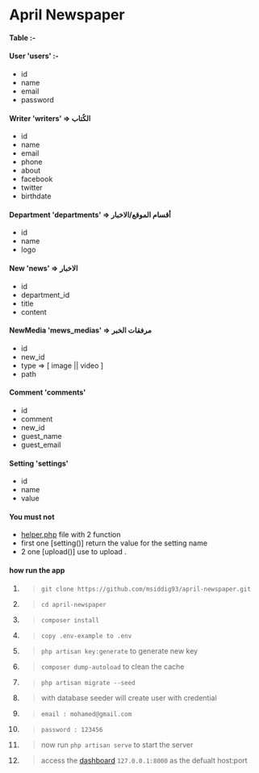 # April Newspaper

#### Table :-

#### User 'users' :-
- id
- name
- email
- password
  
#### Writer 'writers' => الكُتاب
- id
- name
- email
- phone
- about
- facebook
- twitter
- birthdate 

#### Department 'departments' => أقسام الموقع/الاخبار
- id
- name
- logo

#### New 'news' => الاخبار
- id
- department_id
- title
- content

#### NewMedia 'mews_medias' => مرفقات الخبر
- id
- new_id
- type => [ image || video ]
- path

#### Comment 'comments'
- id
- comment
- new_id
- guest_name
- guest_email

#### Setting 'settings'
- id
- name
- value

#### You must not
- [helper.php](app/Helpers/helper.php) file with 2 function 
- first one [setting()] return the value for the setting name
- 2 one [upload()] use to upload .

#### how run the app
1. > `git clone https://github.com/msiddig93/april-newspaper.git`
1. > `cd april-newspaper`
1. > `composer install`
1. > `copy .env-example to .env`
1. > `php artisan key:generate` to generate new key
1. > `composer dump-autoload` to clean the cache
1. > `php artisan migrate --seed`
1. > with database seeder will create user with credential
1. > `email : mohamed@gmail.com`
1. > `password : 123456`
1. > now run `php artisan serve` to start the server
1. > access the [dashboard](127.0.0.1:8000) `127.0.0.1:8000` as the defualt host:port
